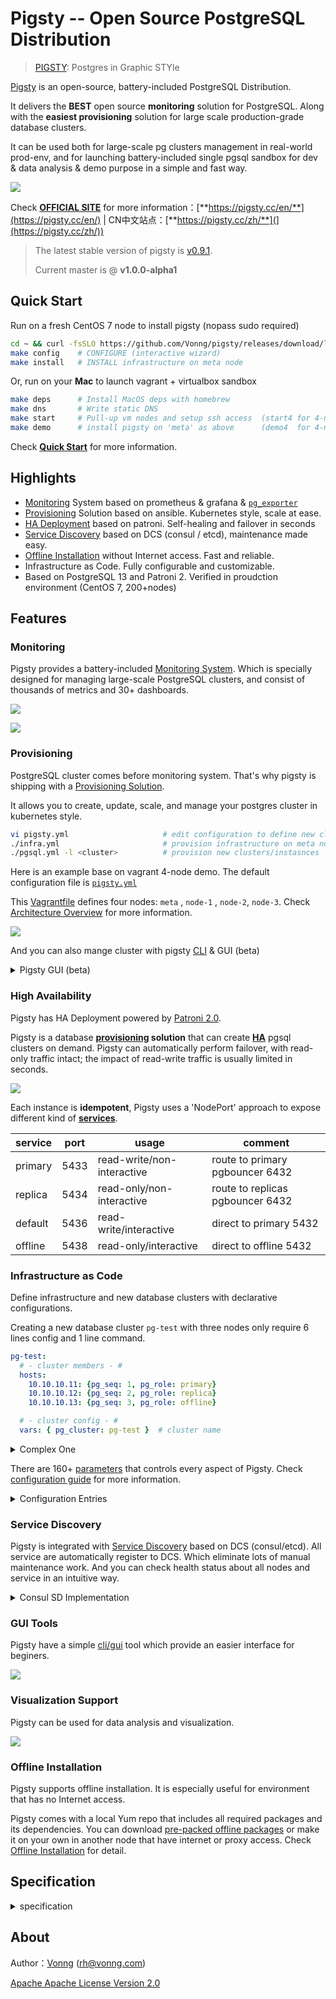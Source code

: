 # Pigsty -- Open Source PostgreSQL Distribution

> [PIGSTY](http://pigsty.cc): Postgres in Graphic STYle

[Pigsty](https://pigsty.cc/zh/) is an open-source, battery-included PostgreSQL Distribution.

It delivers the **BEST** open source **monitoring** solution for PostgreSQL. Along with the **easiest provisioning** solution for large scale production-grade database clusters. 

It can be used both for large-scale pg clusters management in real-world prod-env, and for launching battery-included single pgsql sandbox for dev & data analysis & demo purpose in a simple and fast way.

![](img/logo.svg)

Check [**OFFICIAL SITE**](https://pigsty.cc/en/  ) for more information：[**https://pigsty.cc/en/**](https://pigsty.cc/en/)   | CN中文站点：[**https://pigsty.cc/zh/**](](https://pigsty.cc/zh/))

> The latest stable version of pigsty is [v0.9.1](https://github.com/Vonng/pigsty/releases/tag/v0.9.1).
>
> Current master is @ **v1.0.0-alpha1**



## Quick Start

Run on a fresh CentOS 7 node to install pigsty (nopass sudo required)  

```bash
cd ~ && curl -fsSLO https://github.com/Vonng/pigsty/releases/download/latest/pigsty.tgz && tar -xf pigsty.tgz && cd pigsty
make config    # CONFIGURE (interactive wizard)
make install   # INSTALL infrastructure on meta node
```

Or, run on your **Mac** to launch vagrant + virtualbox sandbox

```bash
make deps      # Install MacOS deps with homebrew
make dns       # Write static DNS
make start     # Pull-up vm nodes and setup ssh access  (start4 for 4-node demo)
make demo      # install pigsty on 'meta' as above      (demo4  for 4-node demo) 
```

Check [**Quick Start**](https://pigsty.cc/en/docs/quick-start/) for more information.



## Highlights

* [Monitoring]() System based on prometheus & grafana &  [`pg_exporter`](https://github.com/Vonng/pg_exporter)
* [Provisioning](#provisioning) Solution based on ansible. Kubernetes style, scale at ease.
* [HA Deployment](#ha-deployment) based on patroni. Self-healing and failover in seconds
* [Service Discovery](#service-discovery) based on DCS (consul / etcd), maintenance made easy.
* [Offline Installation](#offline-installation) without Internet access. Fast and reliable.
* Infrastructure as Code. Fully configurable and customizable. 
* Based on PostgreSQL 13 and Patroni 2. Verified in proudction environment (CentOS 7, 200+nodes)



## Features

### Monitoring

Pigsty provides a battery-included [Monitoring System](https://pigsty.cc/en/docs/monitor/). Which is specially designed for managing large-scale PostgreSQL clusters, and consist of thousands of metrics and 30+ dashboards.

![](img/overview1.jpg)

![](img/overview2.jpg)



### Provisioning

PostgreSQL cluster comes before monitoring system. That's why pigsty is shipping with a  [Provisioning Solution](https://pigsty.cc/en/docs/concept/provision/).

It allows you to create, update, scale, and manage your postgres cluster in kubernetes style.

```bash
vi pigsty.yml                     # edit configuration to define new clusters
./infra.yml                       # provision infrastructure on meta node 
./pgsql.yml -l <cluster>          # provision new clusters/instasnces
```
Here is an example base on vagrant 4-node demo. The default configuration file is [`pigsty.yml`](pigsty.yml)

This [Vagrantfile](vagrant/Vagrantfile) defines four nodes: `meta` , `node-1` , `node-2`, `node-3`. Check [Architecture Overview](https://pigsty.cc/en/docs/concepts/architecture/) for more information.

![](img/infra.jpg)

And you can also mange cluster with pigsty [CLI](https://github.com/Vonng/pigsty-cli) & GUI (beta)

<details>
<summary>Pigsty GUI (beta)</summary>

![](img/gui.jpg)

</details>



### High Availability

Pigsty has HA Deployment powered by [Patroni 2.0](https://github.com/zalando/patroni). 

Pigsty is a database **[provisioning](https://pigsty.cc/en/docs/concept/provision/) solution** that can create [**HA**](https://pigsty.cc/en/docs/concept/provision/ha/) pgsql clusters on demand. Pigsty can automatically perform failover, with read-only traffic intact; the impact of read-write traffic is usually limited in seconds.

![](img/haproxy_l2vip.jpg)

Each instance is **idempotent**, Pigsty uses a 'NodePort' approach to expose different kind of [**services**](https://pigsty.cc/en/docs/concept/provision/service/). 

| service | port | usage                      | comment                          |
| ------- | ---- | -------------------------- | -------------------------------- |
| primary | 5433 | read-write/non-interactive | route to primary pgbouncer 6432  |
| replica | 5434 | read-only/non-interactive  | route to replicas pgbouncer 6432 |
| default | 5436 | read-write/interactive     | direct to primary 5432           |
| offline | 5438 | read-only/interactive      | direct to offline 5432           |




### Infrastructure as Code

Define infrastructure and new database clusters with declarative configurations. 

Creating a new database cluster `pg-test` with three nodes only require 6 lines config and 1 line command.

```yaml
pg-test:
  # - cluster members - #
  hosts:
    10.10.10.11: {pg_seq: 1, pg_role: primary}
    10.10.10.12: {pg_seq: 2, pg_role: replica}
    10.10.10.13: {pg_seq: 3, pg_role: offline}

  # - cluster config - #
  vars: { pg_cluster: pg-test }  # cluster name
```

<details>
<summary>Complex One</summary>

```yaml
#-----------------------------
# cluster: pg-meta
#-----------------------------
# pg-meta is a single-node pgsql cluster deployed on meta node (10.10.10.10)
pg-meta:
  # - cluster members - #
  hosts:
    10.10.10.10: {pg_seq: 1, pg_role: primary, pg_offline_query: true}

  # - cluster configs - #
  vars:
    pg_cluster: pg-meta                 # define actual cluster name
    pg_version: 13                      # define installed pgsql version
    node_tune: tiny                     # tune node into oltp|olap|crit|tiny mode
    pg_conf: tiny.yml                   # tune pgsql into oltp|olap|crit|tiny mode
    patroni_mode: pause                 # enter maintenance mode, {default|pause|remove}
    patroni_watchdog_mode: off          # disable watchdog (require|automatic|off)
    pg_lc_ctype: en_US.UTF8             # enabled pg_trgm i18n char support

    # - defining business users - #
    pg_users:
      # default production read-write user dbuser_meta
      - name: dbuser_meta                              # user's name is required
        password: md5d3d10d8cad606308bdb180148bf663e1  # md5 password is acceptable
        pgbouncer: true                                # add user to pgbouncer userlist
        roles: [dbrole_readwrite]                      # grant roles to user
        comment: default production read-write user for meta database

      # default production read-only user for grafana direct access
      - name: dbuser_grafana
        password: DBUser.Grafana
        pgbouncer: true
        roles: [dbrole_readonly]
        comment: default readonly access for grafana datasource

      # complete example of user/role definition
      - name: dbuser_pigsty             # pigsty user have admin access (DDL|DML)
        password: DBUser.Pigsty         # example user's password, can be md5 encrypted
        login: true                     # can login, true by default (should be false for role)
        superuser: false                # is superuser? false by default
        createdb: false                 # can create database? false by default
        createrole: false               # can create role? false by default
        inherit: true                   # can this role use inherited privileges?
        replication: false              # can this role do replication? false by default
        bypassrls: false                # can this role bypass row level security? false by default
        pgbouncer: true                 # add this user to pgbouncer? false by default (true for production user)
        connlimit: -1                   # connection limit, -1 disable limit
        expire_in: 3650                 # now + n days when this role is expired (OVERWRITE expire_at)
        expire_at: '2030-12-31'         # 'timestamp' when this role is expired (OVERWRITTEN by expire_in)
        comment: pigsty admin user      # comment on user/role
        roles: [dbrole_admin]           # dbrole_{admin,readonly,readwrite,offline}
        parameters:                     # additional role level parameters with ALTER ROLE SET
          search_path: pigsty,public    # add pigsty schema into search_path

    # - defining business databases - #
    pg_databases:
      - name: meta                      # name is the only required field for a database
        baseline: metadb/schema.sql     # pigsty meta database baseline
        owner: postgres                 # optional, database owner
        template: template1             # optional, template1 by default
        encoding: UTF8                  # optional, UTF8 by default , must same as template database, leave blank to set to db default
        locale: C                       # optional, C by default , must same as template database, leave blank to set to db default
        lc_collate: C                   # optional, C by default , must same as template database, leave blank to set to db default
        lc_ctype: C                     # optional, C by default , must same as template database, leave blank to set to db default
        tablespace: pg_default          # optional, 'pg_default' is the default tablespace
        allowconn: true                 # optional, true by default, false disable connect at all
        revokeconn: false               # optional, false by default, true revoke connect from public # (only default user and owner have connect privilege on database)
        pgbouncer: true                 # optional, add this database to pgbouncer list? true by default
        comment: pigsty meta database   # optional, comment string for database
        connlimit: -1                   # optional, connection limit, -1 or none disable limit (default)
        schemas: [pigsty]               # optional, create additional schema
        extensions:                     # optional, extension name and which schema to create
          - {name: adminpack, schema: pg_catalog}
        parameters:                       # optional, extra parameters with ALTER DATABASE
          search_path: 'pigsty,public'    # add pigsty to search_path
          log_min_duration_statement: 10  # log all action on meta database

    pg_default_database: meta           # default database will be used as primary monitor target
    vip_mode: l2                        # none|l2|l4, l2 vip are used in sandbox demo
    vip_address: 10.10.10.2             # virtual ip address
    vip_cidrmask: 8                     # cidr network mask length
    vip_interface: eth1                 # interface to add virtual ip

```


And run [playbooks](https://pigsty.cc/en/docs/deploy/playbook/) to *instanlize* that cluster:

```bash
./pgsql.yml -l pg-test
```

</details>



There are 160+ [parameters](http://pigsty.cc/en/docs/config/entry/) that controls every aspect of Pigsty. Check [configuration guide](https://pigsty.cc/en/docs/config/)  for more information.


<details>
<summary>Configuration Entries</summary>

|  No  |                           Category                           | Function                                                     |
| :--: | :----------------------------------------------------------: | ------------------------------------------------------------ |
|  1   |     [connect](http://pigsty.cc/en/docs/config/1-connect)     | Connection parameters and proxy setting                      |
|  2   |        [repo](http://pigsty.cc/en/docs/config/2-repo)        | local yum and offline installation                           |
|  3   |        [node](http://pigsty.cc/en/docs/config/3-node)        | common setup for all nodes                                   |
|  4   |        [meta](http://pigsty.cc/en/docs/config/4-meta)        | infrastructure on meta nodes                                 |
|  5   |         [dcs](http://pigsty.cc/en/docs/config/5-dcs)         | dcs service (consul/etcd)                                    |
|  6   |  [pg-install](http://pigsty.cc/en/docs/config/6-pg-install)  | install postgres, extensions, users, directories, scripts, utils |
|  7   | [pg-provision](http://pigsty.cc/en/docs/config/7-pg-provision) | bootstrap postgres cluster and identity assignment           |
|  8   | [pg-template](http://pigsty.cc/en/docs/config/8-pg-template) | customize postgres cluster template                          |
|  9   |     [monitor](http://pigsty.cc/en/docs/config/9-monitor)     | install monitoring components                                |
|  10  |    [service](http://pigsty.cc/en/docs/config/10-service)     | expose database service                                      |


</details>



### Service Discovery

Pigsty is integrated with [Service Discovery](https://pigsty.cc/en/docs/concept/monitor/identity/) based on DCS (consul/etcd). All service are automatically register to DCS. Which eliminate lots of manual maintenance work. And you can check health status about all nodes and service in an intuitive way. 

<details>
<summary>Consul SD Implementation</summary>

Consul is the only DCS that is currently supported. You can use consul as DNS service provider to achieve DNS based traffic routing. 

![](img/service-discovery.jpg)

Pigsty can also use static file discovery for prometheus, which would eliminate the need of consul for monitoring.

</details>



### GUI Tools

Pigsty have a simple [cli/gui](cli/gui) tool which provide an easier interface for beginers.

![](img/gui-cli-config.jpg)



### Visualization Support

Pigsty can be used for data analysis and visualization.

![](img/datalets.jpg)



###  Offline Installation

Pigsty supports offline installation. It is especially useful for environment that has no Internet access.

Pigsty comes with a local Yum repo that includes all required packages and its dependencies. You can download [pre-packed offline packages](https://github.com/Vonng/pigsty/releases) or make it on your own in another node that have internet or proxy access. Check [Offline Installation](https://pigsty.cc/en/docs/deploy/prepare/offline/) for detail.



## Specification

<details>
<summary>specification</summary>

**System Requirement**

* CentOS 7 / Red Hat 7 / Oracle Linux 7
* CentOS 7.8.2003 x86_64 is highly recommend (fully tested under production)

**Minimal setup**

* Self-contained, single meta node, singleton pgsql cluster `pg-meta`
* Minimal requirement: 1 CPU Core & 2 GB RAM

**Demo setup ( TINY mode, vagrant demo)**

* 4 Node, including single meta node, singleton database cluster `pg-meta` and 3-instances pgsql cluster `pg-test`
* Spec:  2Core/4GB for meta controller node, 1Core/1GB for database node (x3)

**Production setup (OLTP/OLAP/CRIT mode)**

* 200+ nodes,  3 meta nodes , 100+ database clusters
* Verified Spec: Dell R740 / 64 Core / 400GB Mem / 3TB PCI-E SSD

</details>



## About

Author：[Vonng](https://vonng.com) (rh@vonng.com)

[Apache Apache License Version 2.0](LICENSE)
